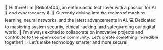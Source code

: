 🌟 Hi there! I’m [Reiko0404], an enthusiastic tech lover with a passion for AI 🤖 and cybersecurity 🔒.
🔬 Currently delving into the realms of machine learning, neural networks, and the latest advancements in AI.
💻 Dedicated to mastering system security, ethical hacking, and safeguarding our digital world.
💬 I’m always excited to collaborate on innovative projects and contribute to the open-source community. Let’s create something incredible together!
✨ Let’s make technology smarter and more secure!
